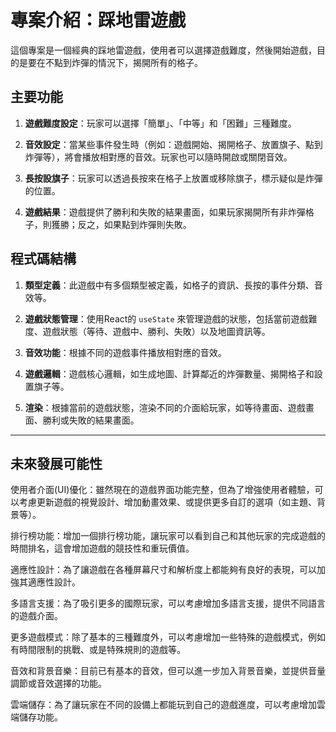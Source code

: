 
# 專案介紹：踩地雷遊戲

這個專案是一個經典的踩地雷遊戲，使用者可以選擇遊戲難度，然後開始遊戲，目的是要在不點到炸彈的情況下，揭開所有的格子。

## 主要功能

1. **遊戲難度設定**：玩家可以選擇「簡單」、「中等」和「困難」三種難度。

2. **音效設定**：當某些事件發生時（例如：遊戲開始、揭開格子、放置旗子、點到炸彈等），將會播放相對應的音效。玩家也可以隨時開啟或關閉音效。

3. **長按設旗子**：玩家可以透過長按來在格子上放置或移除旗子，標示疑似是炸彈的位置。

4. **遊戲結果**：遊戲提供了勝利和失敗的結果畫面，如果玩家揭開所有非炸彈格子，則獲勝；反之，如果點到炸彈則失敗。

## 程式碼結構

1. **類型定義**：此遊戲中有多個類型被定義，如格子的資訊、長按的事件分類、音效等。

2. **遊戲狀態管理**：使用React的 `useState` 來管理遊戲的狀態，包括當前遊戲難度、遊戲狀態（等待、遊戲中、勝利、失敗）以及地圖資訊等。

3. **音效功能**：根據不同的遊戲事件播放相對應的音效。

4. **遊戲邏輯**：遊戲核心邏輯，如生成地圖、計算鄰近的炸彈數量、揭開格子和設置旗子等。

5. **渲染**：根據當前的遊戲狀態，渲染不同的介面給玩家，如等待畫面、遊戲畫面、勝利或失敗的結果畫面。

---

## 未來發展可能性

使用者介面(UI)優化：雖然現在的遊戲界面功能完整，但為了增強使用者體驗，可以考慮更新遊戲的視覺設計、增加動畫效果、或提供更多自訂的選項（如主題、背景等）。

排行榜功能：增加一個排行榜功能，讓玩家可以看到自己和其他玩家的完成遊戲的時間排名，這會增加遊戲的競技性和重玩價值。

適應性設計：為了讓遊戲在各種屏幕尺寸和解析度上都能夠有良好的表現，可以加強其適應性設計。

多語言支援：為了吸引更多的國際玩家，可以考慮增加多語言支援，提供不同語言的遊戲介面。

更多遊戲模式：除了基本的三種難度外，可以考慮增加一些特殊的遊戲模式，例如有時間限制的挑戰、或是特殊規則的遊戲等。

音效和背景音樂：目前已有基本的音效，但可以進一步加入背景音樂，並提供音量調節或音效選擇的功能。

雲端儲存：為了讓玩家在不同的設備上都能玩到自己的遊戲進度，可以考慮增加雲端儲存功能。
